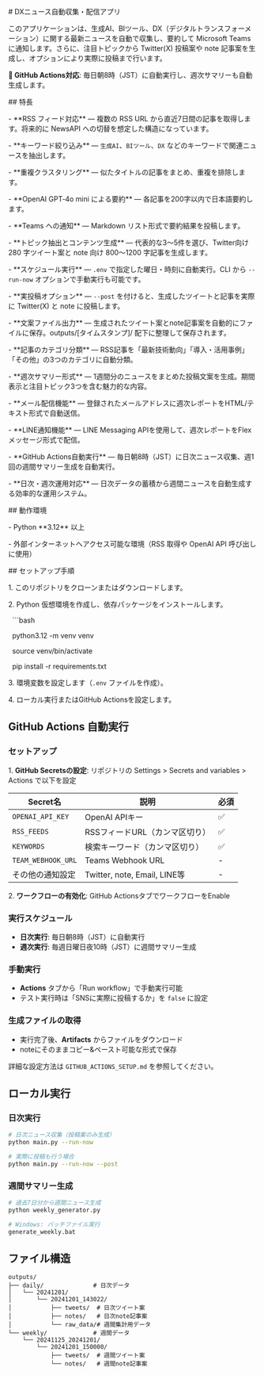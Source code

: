 \# DXニュース自動収集・配信アプリ



このアプリケーションは、生成AI、BIツール、DX（デジタルトランスフォーメーション）に関する最新ニュースを自動で収集し、要約して Microsoft Teams に通知します。さらに、注目トピックから Twitter(X) 投稿案や note 記事案を生成し、オプションにより実際に投稿まで行います。

**🚀 GitHub Actions対応**: 毎日朝8時（JST）に自動実行し、週次サマリーも自動生成します。



\## 特長



\- \*\*RSS フィード対応\*\* — 複数の RSS URL から直近7日間の記事を取得します。将来的に NewsAPI への切替を想定した構造になっています。

\- \*\*キーワード絞り込み\*\* — `生成AI`、`BIツール`、`DX` などのキーワードで関連ニュースを抽出します。

\- \*\*重複クラスタリング\*\* — 似たタイトルの記事をまとめ、重複を排除します。

\- \*\*OpenAI GPT‑4o mini による要約\*\* — 各記事を200字以内で日本語要約します。

\- \*\*Teams への通知\*\* — Markdown リスト形式で要約結果を投稿します。

\- \*\*トピック抽出とコンテンツ生成\*\* — 代表的な3〜5件を選び、Twitter向け 280 字ツイート案と note 向け 800〜1200 字記事を生成します。

\- \*\*スケジュール実行\*\* — `.env` で指定した曜日・時刻に自動実行。CLI から `--run-now` オプションで手動実行も可能です。

\- \*\*実投稿オプション\*\* — `--post` を付けると、生成したツイートと記事を実際に Twitter(X) と note に投稿します。

\- \*\*文案ファイル出力\*\* — 生成されたツイート案とnote記事案を自動的にファイルに保存。outputs/[タイムスタンプ]/ 配下に整理して保存されます。

\- \*\*記事のカテゴリ分類\*\* — RSS記事を「最新技術動向」「導入・活用事例」「その他」の3つのカテゴリに自動分類。

\- \*\*週次サマリー形式\*\* — 1週間分のニュースをまとめた投稿文案を生成。期間表示と注目トピック3つを含む魅力的な内容。

\- \*\*メール配信機能\*\* — 登録されたメールアドレスに週次レポートをHTML/テキスト形式で自動送信。

\- \*\*LINE通知機能\*\* — LINE Messaging APIを使用して、週次レポートをFlexメッセージ形式で配信。

\- \*\*GitHub Actions自動実行\*\* — 毎日朝8時（JST）に日次ニュース収集、週1回の週間サマリー生成を自動実行。

\- \*\*日次・週次運用対応\*\* — 日次データの蓄積から週間ニュースを自動生成する効率的な運用システム。



\## 動作環境



\- Python \*\*3.12\*\* 以上

\- 外部インターネットへアクセス可能な環境（RSS 取得や OpenAI API 呼び出しに使用）



\## セットアップ手順



1\. このリポジトリをクローンまたはダウンロードします。

2\. Python 仮想環境を作成し、依存パッケージをインストールします。



&nbsp;  ```bash

&nbsp;  python3.12 -m venv venv

&nbsp;  source venv/bin/activate

&nbsp;  pip install -r requirements.txt

3\. 環境変数を設定します（`.env` ファイルを作成）。

4\. ローカル実行またはGitHub Actionsを設定します。

## GitHub Actions 自動実行

### セットアップ

1\. **GitHub Secretsの設定**: リポジトリの Settings > Secrets and variables > Actions で以下を設定

   | Secret名 | 説明 | 必須 |
   |---------|------|-----|
   | `OPENAI_API_KEY` | OpenAI APIキー | ✅ |
   | `RSS_FEEDS` | RSSフィードURL（カンマ区切り） | ✅ |
   | `KEYWORDS` | 検索キーワード（カンマ区切り） | ✅ |
   | `TEAM_WEBHOOK_URL` | Teams Webhook URL | - |
   | その他の通知設定 | Twitter, note, Email, LINE等 | - |

2\. **ワークフローの有効化**: GitHub ActionsタブでワークフローをEnable

### 実行スケジュール

- **日次実行**: 毎日朝8時（JST）に自動実行
- **週次実行**: 毎週日曜日夜10時（JST）に週間サマリー生成

### 手動実行

- **Actions** タブから「Run workflow」で手動実行可能
- テスト実行時は「SNSに実際に投稿するか」を `false` に設定

### 生成ファイルの取得

- 実行完了後、**Artifacts** からファイルをダウンロード
- noteにそのままコピー&ペースト可能な形式で保存

詳細な設定方法は `GITHUB_ACTIONS_SETUP.md` を参照してください。

## ローカル実行

### 日次実行
```bash
# 日次ニュース収集（投稿案のみ生成）
python main.py --run-now

# 実際に投稿も行う場合
python main.py --run-now --post
```

### 週間サマリー生成
```bash
# 過去7日分から週間ニュース生成
python weekly_generator.py

# Windows: バッチファイル実行
generate_weekly.bat
```

## ファイル構造

```
outputs/
├── daily/              # 日次データ
│   └── 20241201/
│       └── 20241201_143022/
│           ├── tweets/  # 日次ツイート案
│           ├── notes/   # 日次note記事案
│           └── raw_data/# 週間集計用データ
└── weekly/             # 週間データ
    └── 20241125_20241201/
        └── 20241201_150000/
            ├── tweets/  # 週間ツイート案
            └── notes/   # 週間note記事案
```



